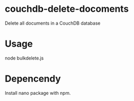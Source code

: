 # couchdb-delete-docoments
Delete all documents in a CouchDB database

# Usage
node bulkdelete.js <db name>

# Depencendy
Install nano package with npm.
